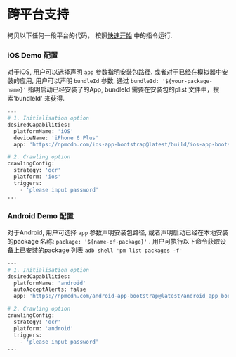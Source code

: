 # 跨平台支持

拷贝以下任何一段平台的代码， 按照[快速开始](/zh/guide/quick-start.md) 中的指令运行.

### **iOS Demo 配置**
对于iOS, 用户可以选择声明 `app` 参数指明安装包路径. 或者对于已经在模拟器中安装的应用, 用户可以声明 `bundleId` 参数, 通过 `bundleId: '${your-package-name}'` 指明启动已经安装了的App, bundleId 需要在安装包的plist 文件中，搜索'bundleId' 来获得.

```py
---
# 1. Initialisation option
desiredCapabilities:
  platformName: 'iOS'
  deviceName: 'iPhone 6 Plus'
  app: 'https://npmcdn.com/ios-app-bootstrap@latest/build/ios-app-bootstrap.zip'

# 2. Crawling option
crawlingConfig:
  strategy: 'ocr'
  platform: 'ios'
  triggers:
    - 'please input password'
...
```

### **Android Demo 配置**
对于Android, 用户可选择 `app` 参数声明安装包路径, 或者声明启动已经在本地安装的package 名称:
`package: '${name-of-package}'` . 用户可执行以下命令获取设备上已安装的package 列表  `adb shell 'pm list packages -f'`

```py
---
# 1. Initialisation option
desiredCapabilities:
  platformName: 'android'
  autoAcceptAlerts: false
  app: 'https://npmcdn.com/android-app-bootstrap@latest/android_app_bootstrap/build/outputs/apk/android_app_bootstrap-debug.apk'

# 2. Crawling option
crawlingConfig:
  strategy: 'ocr'
  platform: 'android'
  triggers:
    - 'please input password'
...
```
